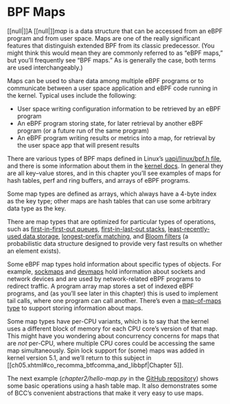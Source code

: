 # BPF Maps

[[null|]]A [[null|]]_map_ is a data structure that can be accessed from an eBPF program and from user space. Maps are one of the really significant features that distinguish extended BPF from its classic predecessor. (You might think this would mean they are commonly referred to as “eBPF maps,” but you’ll frequently see “BPF maps.” As is generally the case, both terms are used interchangeably.)

Maps can be used to share data among multiple eBPF programs or to communicate between a user space application and eBPF code running in the kernel. Typical uses include the following:

*   User space writing configuration information to be retrieved by an eBPF program
*   An eBPF program storing state, for later retrieval by another eBPF program (or a future run of the same program)
*   An eBPF program writing results or metrics into a map, for retrieval by the user space app that will present results
    

There are various types of BPF maps defined in Linux’s [uapi/linux/bpf.h file](https://oreil.ly/1s1GM), and there is some information about them in the [kernel docs](https://oreil.ly/5oUW7). In general they are all key–value stores, and in this chapter you’ll see examples of maps for hash tables, perf and ring buffers, and arrays of eBPF programs.

Some map types are defined as arrays, which always have a 4-byte index as the key type; other maps are hash tables that can use some arbitrary data type as the key.

There are map types that are optimized for particular types of operations, such as [first-in-first-out queues](https://oreil.ly/VSoEp), [first-in-last-out stacks](https://oreil.ly/VSoEp), [least-recently-used data storage](https://oreil.ly/vpsun), [longest-prefix matching](https://oreil.ly/hZ5aM), and [Bloom filters](https://oreil.ly/DzCTK) (a probabilistic data structure designed to provide very fast results on whether an element exists).

Some eBPF map types hold information about specific types of objects. For example, [sockmaps](https://oreil.ly/UUTHO) and [devmaps](https://oreil.ly/jzKYh) hold information about sockets and network devices and are used by network-related eBPF programs to redirect traffic. A program array map stores a set of indexed eBPF programs, and (as you’ll see later in this chapter) this is used to implement tail calls, where one program can call another. There’s even a [map-of-maps type](https://oreil.ly/038tN) to support storing information about maps.

Some map types have per-CPU variants, which is to say that the kernel uses a different block of memory for each CPU core’s version of that map. This might have you wondering about concurrency concerns for maps that are _not_ per-CPU, where multiple CPU cores could be accessing the same map simultaneously. Spin lock support for (some) maps was added in kernel version 5.1, and we’ll return to this subject in [[ch05.xhtml#co_recomma_btfcomma_and_libbpf|Chapter 5]].

The next example (_chapter2/hello-map.py_ in the [GitHub repository](https://github.com/lizrice/learning-ebpf)) shows some basic operations using a hash table map. It also demonstrates some of BCC’s convenient abstractions that make it very easy to use maps.